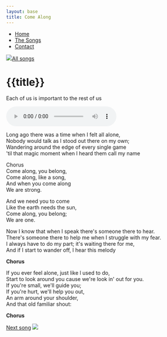 ```yaml
---
layout: base
title: Come Along
---
```


<nav>
    <ul class="nav">
      <li><a href="/">Home</a></li>
      <li class="active"><a href="/the-songs/">The Songs</a></li>
      <li><a href="/contact">Contact</a></li>
    </ul>
</nav>


<div class="block">
<a href="/the-songs"><img src="/img/arrow-left.svg"></a><a href="/the-songs">All songs</a>
</div>

<h1 class="song-title2">{{title}}</h1>

Each of us is important to the rest of us

<div>
    <audio controls="">
      <source src="/music/come-along.mp3" type="audio/mpeg">
      Your browser does not support the audio element.
    </audio>
  </div>

<span class="lyrics">

Long ago there was a time when I felt all alone,<br/>
Nobody would talk as l stood out there on my own;<br/>
Wandering around the edge of every single game<br/>
'til that magic moment when l heard them call my name

<span class="chorus">

Chorus<br/>
Come along, you belong,<br/>
Come along, like a song,<br/>
And when you come along<br/>
We are strong.

And we need you to come<br/>
Like the earth needs the sun,<br/>
Come along, you belong;<br/>
We are one.<br/>

</span>


Now I know that when I speak there's someone there to hear.<br/>
There's someone there to help me when I struggle with my fear.<br/>
I always have to do my part; it's waiting there for me,<br/>
And if I start to wander off, I hear this melody<br/>

**Chorus**

If you ever feel alone, just like l used to do,<br/>
Start to look around you cause we're look in' out for you.<br/>
If you're small, we'll guide you;<br/>
If you're hurt, we'll help you out,<br/>
An arm around your shoulder,<br/>
And that old familiar shout:<br/>

**Chorus**

</span>

<div class="right">
<a href="/the-songs/i-want-to-be-the-best-I-can-be">Next song</a>
<a href="/the-songs/i-want-to-be-the-best-I-can-be"><img src="/img/arrow-right.svg"></a>
</div>
